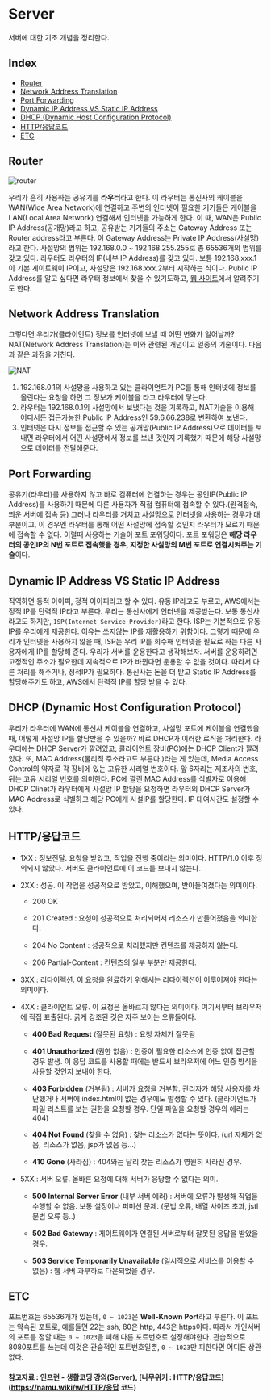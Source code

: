 # Server

서버에 대한 기초 개념을 정리한다. 



## Index

- [Router](#Router)
- [Network Address Translation](#Network-Address-Translation)
- [Port Forwarding](#Port-Forwarding)
- [Dynamic IP Address VS Static IP Address](#Dynamic-IP-Address-VS-Static-IP-Address)
- [DHCP (Dynamic Host Configuration Protocol)](#DHCP-(Dynamic-Host-Configuration-Protocol))
- [HTTP/응답코드](#HTTP/응답코드)
- [ETC](#ETC)



## Router

![router](https://user-images.githubusercontent.com/52786355/84009371-1f22cf00-a9ae-11ea-9f04-cf1ec01a368d.PNG)

우리가 흔히 사용하는 공유기를 **라우터**라고 한다. 이 라우터는 통신사의 케이블을 WAN(Wide Area Network)에 연결하고 주변의 인터넷이 필요한 기기들은 케이블을 LAN(Local Area Network) 연결해서 인터넷을 가능하게 한다. 이 때, WAN은 Public IP Address(공개망)라고 하고, 공유받는 기기들의 주소는 Gateway Address 또는 Router address라고 부른다. 이 Gateway Address는 Private IP Address(사설망)라고 한다. 사설망의 범위는 192.168.0.0 ~ 192.168.255.255로 총 65536개의 범위를 갖고 있다. 라우터도 라우터의 IP(내부 IP Address)를 갖고 있다. 보통 192.168.xxx.1이 기본 게이트웨이 IP이고, 사설망은 192.168.xxx.2부터 시작하는 식이다. Public IP Address를 알고 싶다면 라우터 정보에서 찾을 수 있기도하고, [웹 사이트](https://whatismyipaddress.com/)에서 알려주기도 한다.



## Network Address Translation

그렇다면 우리가(클라이언트) 정보를 인터넷에 보낼 때 어떤 변화가 일어날까? NAT(Network Address Translation)는 이와 관련된 개념이고 일종의 기술이다. 다음과 같은 과정을 거친다.

![NAT](https://user-images.githubusercontent.com/52786355/84010487-ade41b80-a9af-11ea-885b-9a922d02405e.PNG)

1. 192.168.0.1의 사설망을 사용하고 있는 클라이언트가 PC를 통해 인터넷에 정보를 올린다는 요청을 하면 그 정보가 케이블을 타고 라우터에 닿는다.
2. 라우터는 192.168.0.1의 사설망에서 보냈다는 것을 기록하고, NAT기술을 이용해 어디서든 접근가능한 Public IP Address인 59.6.66.238로 변환하여 보낸다.
3. 인터넷은 다시 정보를 접근할 수 있는 공개망(Public IP Address)으로 데이터를 보내면 라우터에서 어떤 사설망에서 정보를 보낸 것인지 기록했기 때문에 해당 사설망으로 데이터를 전달해준다.



## Port Forwarding

 공유기(라우터)를 사용하지 않고 바로 컴퓨터에 연결하는 경우는 공인IP(Public IP Address)를 사용하기 때문에 다른 사용자가 직접 컴퓨터에 접속할 수 있다.(원격접속, 띄운 서버에 접속 등) 그러나 라우터를 거치고 사설망으로 인터넷을 사용하는 경우가 대부분이고, 이 경우엔 라우터를 통해 어떤 사설망에 접속할 것인지 라우터가 모르기 때문에 접속할 수 없다. 이럴때 사용하는 기술이 포트 포워딩이다. 포트 포워딩은 **해당 라우터의 공인IP의 N번 포트로 접속했을 경우, 지정한 사설망의 M번 포트로 연결시켜주는 기술**이다.  



## Dynamic IP Address VS Static IP Address

직역하면 동적 아이피, 정적 아이피라고 할 수 있다. 유동 IP라고도 부르고, AWS에서는 정적 IP를 탄력적 IP라고 부른다. 우리는 통신사에게 인터넷을 제공받는다. 보통 통신사라고도 하지만, `ISP(Internet Service Provider)`라고 한다. ISP는 기본적으로 유동 IP를 우리에게 제공한다. 이유는 쓰지않는 IP를 재활용하기 위함이다. 그렇기 때문에 우리가 인터넷을 사용하지 않을 때, ISP는 우리 IP를 회수해 인터넷을 필요로 하는 다른 사용자에게 IP를 할당해 준다. 우리가 서버를 운용한다고 생각해보자. 서버를 운용하려면 고정적인 주소가 필요한데 지속적으로 IP가 바뀐다면 운용할 수 없을 것이다. 따라서 다른 처리를 해주거나, 정적IP가 필요하다. 통신사는 돈을 더 받고 Static IP Address를 할당해주기도 하고, AWS에서 탄력적 IP를 할당 받을 수 있다.



## DHCP (Dynamic Host Configuration Protocol)

우리가 라우터에 WAN에 통신사 케이블을 연결하고, 사설망 포트에 케이블을 연결했을 때, 어떻게 사설망 IP를 할당받을 수 있을까? 바로 DHCP가 이러한 로직을 처리한다. 라우터에는 DHCP Server가 깔려있고, 클라이언트 장비(PC)에는 DHCP Client가 깔려있다. 또, MAC Address(물리적 주소라고도 부른다.)라는 게 있는데, Media Access Control의 약자로 각 장비에 있는 고유한 시리얼 번호이다. 앞 6자리는 제조사의 번호, 뒤는 고유 시리얼 번호를 의미한다. PC에 깔린 MAC Address를 식별자로 이용해 DHCP Clinet가 라우터에게 사설망 IP 할당을 요청하면 라우터의 DHCP Server가 MAC Address로 식별하고 해당 PC에게 사설IP를 할당한다. IP 대여시간도 설정할 수 있다.



## HTTP/응답코드

- 1XX : 정보전달. 요청을 받았고, 작업을 진행 중이라는 의미이다. HTTP/1.0 이후 정의되지 않았다. 서버도 클라이언트에 이 코드를 보내지 않는다. 

- 2XX : 성공. 이 작업을 성공적으로 받았고, 이해했으며, 받아들여졌다는 의미이다.

  - 200 OK
  - 201 Created : 요청이 성공적으로 처리되어서 리소스가 만들어졌음을 의미한다. 
  - 204 No Content : 성공적으로 처리했지만 컨텐츠를 제공하지 않는다.

  - 206 Partial-Content : 컨텐츠의 일부 부분만 제공한다.

- 3XX : 리다이렉션. 이 요청을 완료하기 위해서는 리다이렉션이 이루어져야 한다는 의미이다. 

- 4XX : 클라이언트 오류. 이 요청은 올바르지 않다는 의미이다. 여기서부터 브라우저에 직접 표출된다. 굵게 강조된 것은 자주 보이는 오류들이다. 

  - **400 Bad Request** (잘못된 요청) : 요청 자체가 잘못됨
  - **401 Unauthorized** (권한 없음) : 인증이 필요한 리소스에 인증 없이 접근할 경우 발생. 이 응답 코드를 사용할 때에는 반드시 브라우저에 어느 인증 방식을 사용할 것인지 보내야 한다.
  - **403 Forbidden** (거부됨) : 서버가 요청을 거부함. 관리자가 해당 사용자를 차단했거나 서버에 index.html이 없는 경우에도 발생할 수 있다. (클라이언트가 파일 리스트를 보는 권한을 요청할 경우. 단일 파일을 요청할 경우의 에러는 404)

  - **404 Not Found** (찾을 수 없음) : 찾는 리소스가 없다는 뜻이다. (url 자체가 없음, 리소스가 없음, jsp가 없음 등...)
  - **410 Gone** (사라짐) : 404와는 달리 찾는 리소스가 영원히 사라진 경우. 

- 5XX : 서버 오류. 올바른 요청에 대해 서버가 응당할 수 없다는 의미.

  - **500 Internal Server Error** (내부 서버 에러) : 서버에 오류가 발생해 작업을 수행할 수 없음. 보통 설정이나 퍼미션 문제. (문법 오류, 배열 사이즈 초과, jstl 문법 오류 등..)

  - **502 Bad Gateway** : 게이트웨이가 연결된 서버로부터 잘못된 응답을 받았을 경우.
  - **503 Service Temporarily Unavailable** (일시적으로 서비스를 이용할 수 없음) : 웹 서버 과부하로 다운되었을 경우.



## ETC

포트번호는 65536개가 있는데, `0 ~ 1023`은 **Well-Known Port**라고 부른다. 이 포트는 약속된 포트로, 예를들면 22는 ssh, 80은 http, 443은 https이다. 따라서 개인서버의 포트를 정할 때는 `0 ~ 1023`을 피해 다른 포트번호로 설정해야한다. 관습적으로 8080포트를 쓰는데 이것은 관습적인 포트번호일뿐, `0 ~ 1023`만 피한다면 어디든 상관없다. 





#### 참고자료 : 인프런 - 생활코딩 강의(Server), [나무위키 : HTTP/응답코드](https://namu.wiki/w/HTTP/응답 코드)

